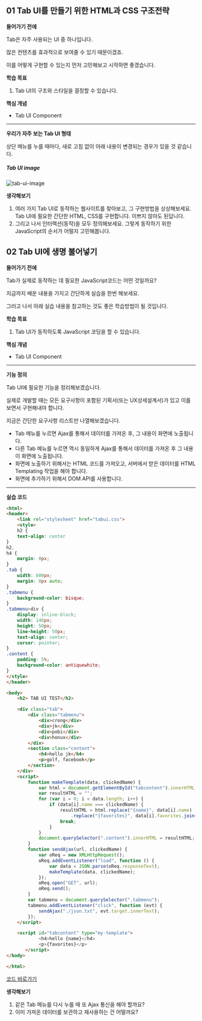 ## 01 Tab UI를 만들기 위한 HTML과 CSS 구조전략

**들어가기 전에**

Tab은 자주 사용되는 UI 중 하나입니다.  

많은 컨텐츠를 효과적으로 보여줄 수 있기 때문이겠죠.

이를 어떻게 구현할 수 있는지 먼저 고민해보고 시작하면 좋겠습니다.

 

**학습 목표**

1. Tab UI의 구조와 스타일을 결정할 수 있습니다.



**핵심 개념**

- Tab UI Component



------



**우리가 자주 보는 Tab UI 형태**

상단 메뉴를 누를 때마다, 새로 고침 없이 아래 내용이 변경되는 경우가 있을 것 같습니다.  





##### Tab UI image

![tab-ui-image](C:\Users\lg\Documents\boost-course\images\tab-ui-image.PNG)





**생각해보기**

1. 여러 가지 Tab UI로 동작하는 웹사이트를 찾아보고, 그 구현방법을 상상해보세요. Tab UI에 필요한 간단한 HTML, CSS를 구현합니다. 이쁘지 않아도 된답니다.
2. 그리고 나서 인터랙션(동작)을 모두 정의해보세요. 그렇게 동작하기 위한 JavaScript의 순서가 어떨지 고민해봅니다. 







## 02 Tab UI에 생명 불어넣기

**들어가기 전에**

Tab가 실제로 동작하는 데 필요한 JavaScript코드는 어떤 것일까요?

지금까지 배운 내용을 가지고 간단하게 실습을 한번 해보세요.

그러고 나서 아래 실습 내용을 참고하는 것도 좋은 학습방법이 될 것입니다.



**학습 목표**

1. Tab UI가 동작하도록 JavaScript 코딩을 할 수 있습니다.



**핵심 개념**

- Tab UI Component



------



**기능 정의**

Tab UI에 필요한 기능을 정리해보겠습니다.

실제로 개발할 때는 모든 요구사항이 포함된 기획서(또는 UX상세설계서)가 있고 이를 보면서 구현해내야 합니다. 

지금은 간단한 요구사항 리스트만 나열해보겠습니다.

- Tab 메뉴를 누르면 Ajax를 통해서 데이터를 가져온 후, 그 내용이 화면에 노출됩니다.
- 다른 Tab 메뉴를 누르면 역시 동일하게 Ajax를 통해서 데이터를 가져온 후 그 내용이 화면에 노출됩니다.
- 화면에 노출하기 위해서는 HTML 코드를 가져오고, 서버에서 받은 데이터를 HTML Templating 작업을 해야 합니다.
- 화면에 추가하기 위해서 DOM API를 사용합니다.



 

------



**실습 코드**

```html
<html>
<header>
    <link rel="stylesheet" href="tabui.css">
    <style>
    h2 {
    text-align: center
}
h2,
h4 {
    margin: 0px;
}
.tab {
    width: 600px;
    margin: 0px auto;
}
.tabmenu {
    background-color: bisque;
}
.tabmenu>div {
    display: inline-block;
    width: 146px;
    height: 50px;
    line-height: 50px;
    text-align: center;
    cursor: pointer;
}
.content {
    padding: 5%;
    background-color: antiquewhite;
}
</style>
</header>

<body>
    <h2> TAB UI TEST</h2>

    <div class="tab">
        <div class="tabmenu">
            <div>crong</div>
            <div>jk</div>
            <div>pobi</div>
            <div>honux</div>
        </div>
        <section class="content">
            <h4>hello jk</h4>
            <p>golf, facebook</p>
        </section>
    </div>
    <script>
        function makeTemplate(data, clickedName) {
            var html = document.getElementById("tabcontent").innerHTML;
            var resultHTML = "";
            for (var i = 0; i < data.length; i++) {
                if (data[i].name === clickedName) {
                    resultHTML = html.replace("{name}", data[i].name)
                        .replace("{favorites}", data[i].favorites.join(" "));
                    break;
                }
            }
            document.querySelector(".content").innerHTML = resultHTML;
        }
        function sendAjax(url, clickedName) {
            var oReq = new XMLHttpRequest();
            oReq.addEventListener("load", function () {
                var data = JSON.parse(oReq.responseText);
                makeTemplate(data, clickedName);
            });
            oReq.open("GET", url);
            oReq.send();
        }
        var tabmenu = document.querySelector(".tabmenu");
        tabmenu.addEventListener("click", function (evt) {
            sendAjax("./json.txt", evt.target.innerText);
        });
    </script>

    <script id="tabcontent" type="my-template">
            <h4>hello {name}</h4>
            <p>{favorites}</p>
       </script>
</body>

</html>
```

[코드 바로가기](https://gist.github.com/crongro/291c5555b63a0afa41960e09d0173e06)





**생각해보기**

1. 같은 Tab 메뉴를 다시 누를 때 또 Ajax 통신을 해야 할까요?
2. 이미 가져온 데이터를 보관하고 재사용하는 건 어떨까요? 